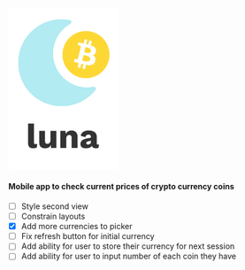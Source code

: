 <img src="https://github.com/brandanmcdevitt/luna/blob/master/luna/Assets.xcassets/logo-dark.imageset/logo-dark.png" width=200>

#### Mobile app to check current prices of crypto currency coins

- [ ] Style second view
- [ ] Constrain layouts
- [x] Add more currencies to picker
- [ ] Fix refresh button for initial currency
- [ ] Add ability for user to store their currency for next session
- [ ] Add ability for user to input number of each coin they have

